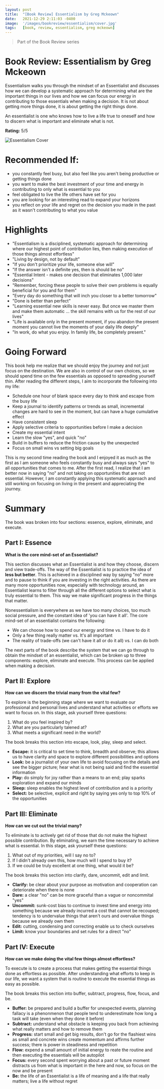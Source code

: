 ```yaml
---
layout: post
title:  "[Book Review] Essentialism by Greg Mckeown"
date:   2021-12-29 2:11:03 -0400
image:  '/images/bookreview/essentialism/cover.jpg'
tags:   [book, review, essentialism, greg mckeown]
---
```


> Part of the Book Review series

# Book Review: Essentialism by Greg Mckeown



Essentialism walks you through the mindset of an Essentialist and discusses how we can develop a systematic approach for determining what are the important things in our lives and how we can focus our energy in contributing to those essentials when making a decision. It is not about getting more things done, it is about getting the right things done. 

An essentialist is one who knows how to live a life true to oneself and how to discern what is important and eliminate what is not.

**Rating:** 5/5

![Essentialism Cover](/images/bookreview/essentialism/cover.jpg)

# Recommended If:
* you constantly feel busy, but also feel like you aren't being productive or getting things done
* you want to make the best investment of your time and energy in contributing to only what is essential to you
* feel obligated to live the life others have set for you
* you are looking for an interesting read to expand your horizons
* you reflect on your life and regret on the decision you made in the past as it wasn't contributing to what you value  

# Highlights 
* "Essentialism is a disciplined, systematic approach for determining where our highest point of contribution lies, then making execution of those things almost effortless"
* "Living by design, not by default" 
* "If you don't prioritize your life, someone else will"
* "If the answer isn't a definite yes, then is should be no"
* "Essential Intent - makes one decision that eliminates 1,000 later decisions"
* "Remember, forcing these people to solve their own problems is equally beneficial for you and for them"
* "Every day do something that will inch you closer to a better tomorrow"
* "Done is better than perfect"
* "Learning essential new skills is never easy. But once we master them and make them automatic ... the skill remains with us for the rest of our lives"
* "Life is available only in the present moment, if you abandon the present moment you cannot live the moments of your daily life deeply"
* "In work, do what you enjoy. In family life, be completely present."

# Going Forward
This book help me realize that we should enjoy the journey and not just focus on the destination. We are also in control of our own choices, so we should spend time on the few essentials as opposed to spreading yourself thin. After reading the different steps, I aim to incorporate the following into my life:

* Schedule one hour of blank space every day to think and escape from the busy life
* Keep a journal to identify patterns or trends as small, incremental changes are hard to see in the moment, but can have a huge cumulative effect
* Have consistent sleep
* Apply selective criteria to opportunities before I make a decision
* Create my essential intent 
* Learn the slow "yes", and quick "no"
* Build in buffers to reduce the friction cause by the unexpected
* Focus on small wins vs setting big goals

This is my second time reading the book and I enjoyed it as much as the first as I am someone who feels constantly busy and always says "yes" to all opportunities that comes to me. After the first read, I realize that I am better now in saying "no" and not taking on opportunities that are not essential. However, I am  constantly applying this systematic approach and still working on focusing on living in the present and appreciating the journey.

# Summary
The book was broken into four sections: essence, explore, eliminate, and execute.

## Part I: Essence
**What is the core mind-set of an Essentialist?**

This section discusses what an Essentialist is and how they choose, discern and view trade-offs. The way of the Essentialist is to practice the idea of **less but better**. This is achieved in a disciplined way by saying "no" more and to pause to think if you are investing in the right activities. As there are many more opportunities now, especially with technology around, an Essentialist learns to filter through all the different options to select what is truly essential to them. This way we make significant progress in the things that matter. 

Nonessentialism is everywhere as we have too many choices, too much social pressure, and the constant idea of 'you can have it all'. The core mind-set of an essentialist contains the following:

* We can choose how to spend our energy and time vs. I have to do it
* Only a few thing really matter vs. It's all important
* The reality of trade-offs (we can't have it all or do it all) vs. I can do both

The next parts of the book describe the system that we can go through to obtain the mindset of an essentialist, which can be broken up to three components: explore, eliminate and execute. This process can be applied when making a decision. 

## Part II: Explore
**How can we discern the trivial many from the vital few?**

To explore is the beginning stage where we want to evaluate our professional and personal lives and understand what activities or efforts we want to focus on. In this stage, ask yourself three questions:

1. What do you feel inspired by?
2. What are you particularly talened at?
3. What meets a significant need in the world?

The book breaks this section into escape, look, play, sleep and select.

* **Escape:** it is critical to set time to think, breadth and observe; this allows us to have clarity and space to explore different possibilities and options
* **Look:** be a journalist of your own life to avoid focusing on the details and see the bigger picture; hear what is not being said and find the essential information
* **Play:** do simply for joy rather than a means to an end; play sparks exploration and expand our minds 
* **Sleep:** sleep enables the highest level of contribution and is a priority
* **Select:** be selective, explicit and right by saying yes only to top 10% of the opportunities

## Part III: Eliminate
**How can we cut out the trivial many?**

To eliminate is to actively get rid of those that do not make the highest possible contribution. By eliminating, we earn the time necessary to achieve what is essential. In this stage, ask yourself these questions:

1. What out of my priorities, will I say no to?
2. If I didn't already own this, how much will I spend to buy it?
3. If we could be truly excellent at one thing, what would it be?

The book breaks this section into clarify, dare, uncommit, edit and limit.

* **Clarify:** be clear about your purpose as motivation and cooperation can deteriorate when there is none
* **Dare:** a clear "no" can be more graceful than a vague or noncommital "yes" 
* **Uncommit:** sunk-cost bias to continue to invest time and energy into something because we already incurred a cost that cannot be recouped; tendency is to undervalue things that aren't ours and overvalue things because we already own them
* **Edit:** cutting, condensing and correcting enable us to check ourselves 
* **Limit:** know your boundaries and set rules for a direct "no"

## Part IV: Execute
**How can we make doing the vital few things almost effortless?**

To execute is to create a process that makes getting the essential things done as effortless as possible. After understanding what efforts to keep in our life, we want a system that is routine to execute the essential things as easy as possible.

The book breaks this section into buffer, subtract, progress, flow, focus, and be.


* **Buffer:** be prepared and build a buffer for unexpected events, planning fallacy is a phenonmenon that people tend to underestimate how long a task will take (even when they done it before)
* **Subtract:** understand what obstacle is keeping you back from achieving what really matters and how to remove them
* **Progress:** start small and get big results, don't go for the flashiest wins as small and concrete wins create momentum and affirms further success; there is power in steadiness and repetition
* **Flow:** expend a small amount of initial energy to reate the routine and then executing the essentials will be autopilot 
* **Focus:** every second spent worrying about a past or future moment distracts us from what is important in the here and now, so focus on the now and be present
* **Be:** the life of an Essentialist is a life of meaning and a life that really matters; live a life without regret


